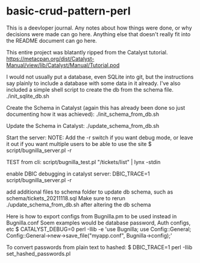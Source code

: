 # basic-crud-pattern-perl
This is a deevloper journal. Any notes about how things were done, or why decisions were made can go here. Anything else that doesn't really fit into the README document can go here.


This entire project was blatantly ripped from the Catalyst tutorial.
https://metacpan.org/dist/Catalyst-Manual/view/lib/Catalyst/Manual/Tutorial.pod

I would not usually put a database, even SQLite into git, but the instructions say plainly to include a database with some data in it already. I've also included a simple shell script to create the db from the schema file.
./init_sqlite_db.sh

Create the Schema in Catalyst (again this has already been done so just documenting how it was achieved):
./init_schema_from_db.sh

Update the Schema in Catalyst:
./update_schema_from_db.sh

Start the server:
NOTE: Add the -r switch if you want debug mode, or leave it out if you want multiple users to be able to use the site
$ script/bugnilla_server.pl -r

TEST from cli:
script/bugnilla_test.pl "/tickets/list" | lynx -stdin

enable DBIC debugging in catalyst server:
DBIC_TRACE=1 script/bugnilla_server.pl -r

add additional files to schema folder to update db schema, such as 
schema/tickets_20211118.sql
Make sure to rerun ./update_schema_from_db.sh after altering the db schema

Here is how to export configs from Bugnilla.pm to be used instead in Bugnilla.conf
Soem examples would be database password, Auth configs, etc
$ CATALYST_DEBUG=0 perl -Ilib -e 'use Bugnilla; use Config::General;
Config::General->new->save_file("myapp.conf", Bugnilla->config);'

To convert passwords from plain text to hashed:
$ DBIC_TRACE=1 perl -Ilib set_hashed_passwords.pl
